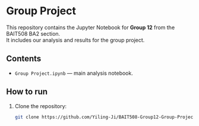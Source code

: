# Group Project
This repository contains the Jupyter Notebook for **Group 12** from the BAIT508 BA2 section.  
It includes our analysis and results for the group project.

## Contents
- `Group Project.ipynb` — main analysis notebook.

## How to run
1. Clone the repository:
   ```bash
   git clone https://github.com/Yiling-Ji/BAIT508-Group12-Group-Project.git

